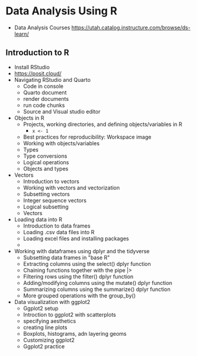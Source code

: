 # Data Analysis Using R

* Data Analysis Courses https://utah.catalog.instructure.com/browse/ds-learn/

## Introduction to R

* Install RStudio
* https://posit.cloud/
* Navigating RStudio and Quarto
  * Code in console
  * Quarto document
  * render documents
  * run code chunks
  * Source and Visual studio editor
* Objects in R
  * Projects, working directories, and defining objects/variables in R
    * `x <- 1`
  * Best practices for reproducibility: Workspace image
  * Working with objects/variables
  * Types
  * Type conversions
  * Logical operations
  * Objects and types
* Vectors
  * Introduction to vectors
  * Working with vectors and vectorization
  * Subsetting vectors
  * Integer sequence vectors
  * Logical subsetting
  * Vectors
* Loading data into R
  * Introduction to data frames
  * Loading .csv data files into R
  * Loading excel files and installing packages
  * 
* Working with dataframes using dplyr and the tidyverse
  * Subsetting data frames in "base R"
  * Extracting columns using the select() dplyr function
  * Chaining functions together with the pipe |>
  * Filtering rows using the filter() dplyr function
  * Adding/modifying columns using the mutate() dplyr function
  * Summarizing columns using the summarize() dplyr function
  * More grouped operations with the group_by() 
* Data visualization with ggplot2
  * Ggplot2 setup
  * Introction to ggplot2 with scatterplots
  * specifying aesthetics
  * creating line plots
  * Boxplots, histograms, adn layering geoms
  * Customizing ggplot2
  * Ggplot2 practice
